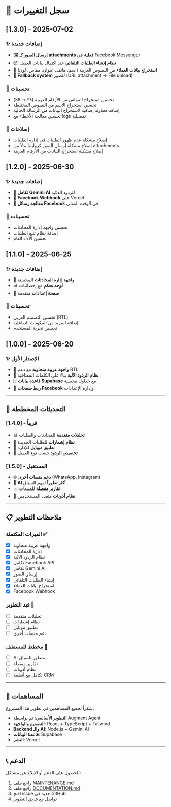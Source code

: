 # 📝 سجل التغييرات

## [1.3.0] - 2025-07-02

### ✨ إضافات جديدة
- 🖼️ **إرسال الصور كـ attachments فعلية** في Facebook Messenger
- 📦 **نظام إنشاء الطلبات التلقائي** عند اكتمال بيانات العميل
- 🎯 **استخراج بيانات العملاء** من النصوص العربية (اسم، هاتف، عنوان، مقاس، لون)
- 🔄 **Fallback system** للصور (URL attachment → File upload)

### 🔧 تحسينات
- تحسين استخراج المقاس من الأرقام العربية (٣٨ → 38)
- تحسين استخراج الاسم من النصوص المختلطة
- إضافة محاولة إضافية لاستخراج البيانات من الرسالة الحالية
- تحسين معالجة الأخطاء مع logs تفصيلية

### 🐛 إصلاحات
- إصلاح مشكلة عدم ظهور الطلبات في إدارة الطلبات
- إصلاح مشكلة إرسال الصور كروابط بدلاً من attachments
- إصلاح مشكلة استخراج البيانات من الأرقام العربية

## [1.2.0] - 2025-06-30

### ✨ إضافات جديدة
- 🤖 **تكامل Gemini AI** للردود الذكية
- 🔗 **Facebook Webhook** على Vercel
- 📱 **معالجة رسائل Facebook** في الوقت الفعلي

### 🔧 تحسينات
- تحسين واجهة إدارة المحادثات
- إضافة نظام تتبع الطلبات
- تحسين الأداء العام

## [1.1.0] - 2025-06-25

### ✨ إضافات جديدة
- 💬 **واجهة إدارة المحادثات** المحسنة
- 📊 **لوحة تحكم** مع إحصائيات
- 🔧 **صفحة إعدادات** متقدمة

### 🔧 تحسينات
- تحسين التصميم العربي (RTL)
- إضافة المزيد من المكونات التفاعلية
- تحسين تجربة المستخدم

## [1.0.0] - 2025-06-20

### ✨ الإصدار الأول
- 🎨 **واجهة عربية متجاوبة** مع دعم RTL
- 🤖 **نظام الردود الآلية** بناءً على الكلمات المفتاحية
- 🗄️ **قاعدة بيانات Supabase** مع جداول محسنة
- 🔧 **ربط صفحات Facebook** وإدارة الإعدادات

---

## 🔮 التحديثات المخططة

### [1.4.0] - قريباً
- 📊 **تحليلات متقدمة** للمحادثات والطلبات
- 🔔 **نظام إشعارات** للطلبات الجديدة
- 📱 **تطبيق موبايل** للإدارة
- 🎨 **تخصيص الردود** حسب نوع العميل

### [1.5.0] - المستقبل
- 🌐 **دعم منصات أخرى** (WhatsApp, Instagram)
- 🤖 **AI أكثر تطوراً** لفهم السياق
- 📈 **تقارير مفصلة** للمبيعات
- 🔐 **نظام أذونات** متعدد المستخدمين

---

## 📋 ملاحظات التطوير

### الميزات المكتملة ✅
- [x] واجهة عربية متجاوبة
- [x] إدارة المحادثات
- [x] نظام الردود الآلية
- [x] تكامل Facebook API
- [x] تكامل Gemini AI
- [x] إرسال الصور
- [x] إنشاء الطلبات التلقائي
- [x] استخراج بيانات العملاء
- [x] Facebook Webhook

### قيد التطوير 🔄
- [ ] تحليلات متقدمة
- [ ] نظام إشعارات
- [ ] تطبيق موبايل
- [ ] دعم منصات أخرى

### مخطط للمستقبل 📅
- [ ] AI متطور للسياق
- [ ] تقارير مفصلة
- [ ] نظام أذونات
- [ ] تكامل مع أنظمة CRM

---

## 🤝 المساهمات

شكراً لجميع المساهمين في تطوير هذا المشروع:

- **التطوير الأساسي**: تم بواسطة Augment Agent
- **التصميم والواجهة**: React + TypeScript + Tailwind
- **Backend والـ AI**: Node.js + Gemini AI
- **قاعدة البيانات**: Supabase
- **النشر**: Vercel

---

## 📞 الدعم

للحصول على الدعم أو الإبلاغ عن مشاكل:
1. راجع ملف [MAINTENANCE.md](./MAINTENANCE.md)
2. راجع ملف [DOCUMENTATION.md](./DOCUMENTATION.md)
3. افتح issue جديد في GitHub
4. تواصل مع فريق التطوير
